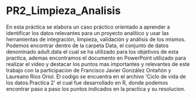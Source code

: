# PR2_Limpieza_Analisis
 En esta práctica se elabora un caso práctico orientado a aprender a identificar los datos relevantes para un proyecto analítico y usar las herramientas de integración, limpieza, validación y análisis de los mismos.
 Podemos encontrar dentro de la carpeta Data, el conjunto de datos denominado adult.data el cual se ha utilizado para los objetivos de esta practica, ademas encontramos el documento en PowerPoint utilizado para realizar el video y destacar los puntos mas importantes y relevantes de este trabajo con la participacion de Francisco Javier González Ontañón y Laureano Rios Oriol.
 El codigo se encuentra en el archivo 'Ciclo de vida de los datos.Practica 2' el cual fue desarrollado en R, donde podemos encontrar paso a paso los puntos indicados en la practica y su resolucion.
